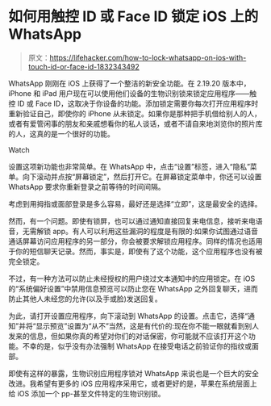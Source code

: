 # 如何用触控 ID 或 Face ID 锁定 iOS 上的 WhatsApp

> 原文：<https://lifehacker.com/how-to-lock-whatsapp-on-ios-with-touch-id-or-face-id-1832343492>

WhatsApp 刚刚在 iOS 上获得了一个整洁的新安全功能。在 2.19.20 版本中，iPhone 和 iPad 用户现在可以使用他们设备的生物识别锁来锁定应用程序——触控 ID 或 Face ID，这取决于你设备的功能。添加锁定需要你每次打开应用程序时重新验证自己，即使你的 iPhone 从未锁定。如果你是那种把手机借给别人的人，或者有爱管闲事的朋友和亲戚想看你的私人谈话，或者不请自来地浏览你的照片库的人，这真的是一个很好的功能。

Watch

设置这项新功能也非常简单。在 WhatsApp 中，点击“设置”标签，进入“隐私”菜单。向下滚动并点按“屏幕锁定”，然后打开它。在屏幕锁定菜单中，你还可以设置 WhatsApp 要求你重新登录之前等待的时间间隔。

考虑到用拇指或面部登录是多么容易，最好还是选择“立即”，这是最安全的选择。

然而，有一个问题。即使有锁屏，也可以通过通知直接回复来电信息，接听来电语音，无需解锁 app。有人可以利用这些漏洞的程度是有限的:如果你试图通过语音通话屏幕访问应用程序的另一部分，你会被要求解锁应用程序。同样的情况也适用于你的短信聊天记录。然而，事实是，即使有了这个功能，这个应用程序也没有被完全锁定。

不过，有一种方法可以防止未经授权的用户绕过文本通知中的应用锁定。在 iOS 的“系统偏好设置”中禁用信息预览可以防止您在 WhatsApp 之外回复聊天，进而防止其他人未经您的允许(以及手或脸)发送回复。

为此，请打开设置应用程序，向下滚动到 WhatsApp 的设置。点击它，选择“通知”并将“显示预览”设置为“从不”当然，这是有代价的:现在你不能一眼就看到别人发来的信息，但如果你真的希望对你们的对话保密，你可能就不应该打开这个功能。不幸的是，似乎没有办法强制 WhatsApp 在接受电话之前验证你的指纹或面部。

即使有这样的暴露，生物识别应用程序锁对 WhatsApp 来说也是一个巨大的安全改进。我希望有更多的 iOS 应用程序采用它，或者更好的是，苹果在系统层面上给 iOS 添加一个 pp-甚至文件特定的生物识别锁。